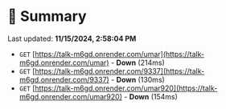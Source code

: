 # 📖 Summary
Last updated: **11/15/2024, 2:58:04 PM**

- `GET` [https://talk-m6gd.onrender.com/umar](https://talk-m6gd.onrender.com/umar) - **Down** (214ms)
- `GET` [https://talk-m6gd.onrender.com/9337](https://talk-m6gd.onrender.com/9337) - **Down** (130ms)
- `GET` [https://talk-m6gd.onrender.com/umar920](https://talk-m6gd.onrender.com/umar920) - **Down** (154ms)
